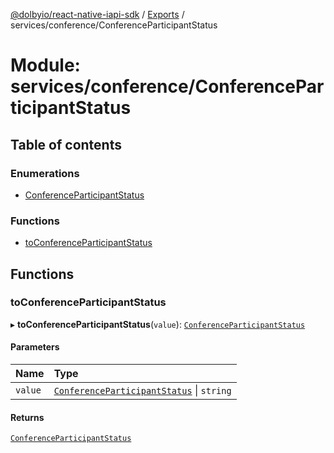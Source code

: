 [@dolbyio/react-native-iapi-sdk](../README.md) / [Exports](../modules.md) / services/conference/ConferenceParticipantStatus

# Module: services/conference/ConferenceParticipantStatus

## Table of contents

### Enumerations

- [ConferenceParticipantStatus](../enums/services_conference_ConferenceParticipantStatus.ConferenceParticipantStatus.md)

### Functions

- [toConferenceParticipantStatus](services_conference_ConferenceParticipantStatus.md#toconferenceparticipantstatus)

## Functions

### toConferenceParticipantStatus

▸ **toConferenceParticipantStatus**(`value`): [`ConferenceParticipantStatus`](../enums/services_conference_ConferenceParticipantStatus.ConferenceParticipantStatus.md)

#### Parameters

| Name | Type |
| :------ | :------ |
| `value` | [`ConferenceParticipantStatus`](../enums/services_conference_ConferenceParticipantStatus.ConferenceParticipantStatus.md) \| `string` |

#### Returns

[`ConferenceParticipantStatus`](../enums/services_conference_ConferenceParticipantStatus.ConferenceParticipantStatus.md)

